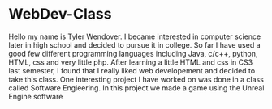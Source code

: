 # WebDev-Class

Hello my name is Tyler Wendover. I became interested in computer science later in high school and decided to pursue it in college. So far I have used a good few different programming languages including Java, c/c++, python, HTML, css and very little php. After learning a little HTML and css in CS3 last semester, I found that I really liked web developement and decided to take this class.
 One interesting project I have worked on was done in a class called Software Engieering. In this project we made a game using the Unreal Engine software 
